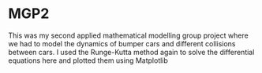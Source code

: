 # MGP2
This was my second applied mathematical modelling group project where we had to model the dynamics of bumper cars and different collisions between cars. I used the Runge-Kutta method again to solve the differential equations here and plotted them using Matplotlib


